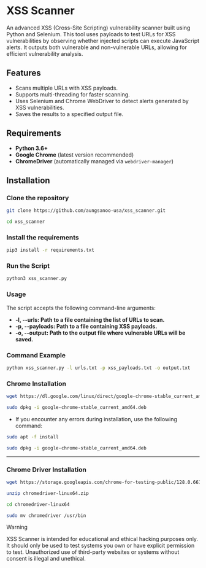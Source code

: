 
# XSS Scanner

An advanced XSS (Cross-Site Scripting) vulnerability scanner built using Python and Selenium. This tool uses payloads to test URLs for XSS vulnerabilities by observing whether injected scripts can execute JavaScript alerts. It outputs both vulnerable and non-vulnerable URLs, allowing for efficient vulnerability analysis.

## Features
- Scans multiple URLs with XSS payloads.
- Supports multi-threading for faster scanning.
- Uses Selenium and Chrome WebDriver to detect alerts generated by XSS vulnerabilities.
- Saves the results to a specified output file.

## Requirements
- **Python 3.6+**
- **Google Chrome** (latest version recommended)
- **ChromeDriver** (automatically managed via `webdriver-manager`)

## Installation

### Clone the repository

```bash
git clone https://github.com/aungsanoo-usa/xss_scanner.git
```
```bash
cd xss_scanner
```

### Install the requirements

```bash
pip3 install -r requirements.txt
```
### Run the Script

```bash
python3 xss_scanner.py
```
### Usage

The script accepts the following command-line arguments:

- **-l, --urls: Path to a file containing the list of URLs to scan.**
- **-p, --payloads: Path to a file containing XSS payloads.**
- **-o, --output: Path to the output file where vulnerable URLs will be saved.**

### Command Example

```bash
python xss_scanner.py -l urls.txt -p xss_payloads.txt -o output.txt
```

### Chrome Installation

```bash
wget https://dl.google.com/linux/direct/google-chrome-stable_current_amd64.deb
```

```bash
sudo dpkg -i google-chrome-stable_current_amd64.deb
```

- If you encounter any errors during installation, use the following command:

```bash
sudo apt -f install
```

```bash
sudo dpkg -i google-chrome-stable_current_amd64.deb
```

----

### Chrome Driver Installation

```bash
wget https://storage.googleapis.com/chrome-for-testing-public/128.0.6613.119/linux64/chromedriver-linux64.zip
```
```bash
unzip chromedriver-linux64.zip
```
```bash
cd chromedriver-linux64 
```
```bash
sudo mv chromedriver /usr/bin
```

> [!WARNING]
> XSS Scanner is intended for educational and ethical hacking purposes only. It should only be used to test systems you own or have explicit permission to test. Unauthorized use of third-party websites or systems without consent is illegal and unethical.
